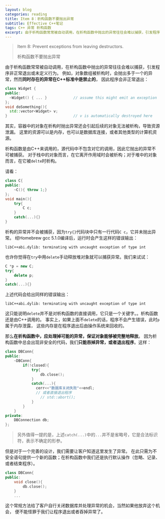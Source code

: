 ```yaml
---
layout: blog
categories: reading
title: Item 8：析构函数不要抛出异常
subtitle: Effective C++笔记
tags: C++ 异常 析构函数
excerpt: 由于析构函数常常被自动调用，在析构函数中抛出的异常往往会难以捕获，引发程序非正常退出或未定义行为。
---
```


> Item 8: Prevent exceptions from leaving destructors.
>
> 析构函数不要抛出异常

由于析构函数常常被自动调用，在析构函数中抛出的异常往往会难以捕获，引发程序非正常退出或未定义行为。
例如，对象数组被析构时，会抛出多于一个的异常，然而**同时存在的异常在C++标准中是禁止的**，
因此程序会非正常退出：

```cpp
class Widget {
public:
  ~Widget() { ... }            // assume this might emit an exception
};
void doSomething(){
  std::vector<Widget> v;
}                              // v is automatically destroyed here
```

其实，容器中的对象在析构时抛出异常还会引起后续的对象无法被析构，导致资源泄漏。
这里的资源可以是内存，也可以是数据库连接，或者其他类型的计算机资源。

析构函数是由C++来调用的，源代码中不包含对它的调用，因此它抛出的异常不可被捕获。
对于栈中的对象而言，在它离开作用域时会被析构；对于堆中的对象而言，在它被`delte`时析构。

<!--more-->

请看：

```cpp
class C{
public:
    ~C(){ throw 1;}
};
void main(){
    try{
        C c;
    }
    catch(...){}
}
```

析构的异常并不会被捕获，因为`try{}`代码块中只有一行代码`C c`，它并未抛出异常。
经Homebrew gcc 5.1.0编译后，运行时会产生这样的错误输出：

```
libC++abi.dylib: terminating with uncaught exception of type int
```

也许你觉得在`try`中用`delete`手动释放堆对象就可以捕获异常。我们来试试：

```cpp
C *p = new C;
try{
    delete p;
}
catch(...){}
```

上述代码会给出同样的错误输出：

```
libC++abi.dylib: terminating with uncaught exception of type int
```

这只能说明`delete`并不是对析构函数的直接调用，它只是一个关键字。。析构函数还是由C++调用的。
事实上，如果上面不`delete`的话，程序不会产生错误，此时`p`属于内存泄露，
这些内存是在程序退出后由操作系统来回收的。

那么**在析构函数中，应处理掉可能的异常，保证对象能够被完整地释放**。
因为析构函数中总会出现非安全的代码，我们**只能吞掉异常，或者退出程序**。这样：

```cpp
class DBConn{
public:
	~DBConn{
		if(!closed){
			try{
				db.close();
			}
			catch(...){
			  cerr<<"数据库关闭失败"<<endl;
			  // 或者直接退出程序
				// std::abort();
			}
		}
	}
private:
	DBConnection db;
};
```

> 另外值得一提的是，上述`catch(...)`中的`...`并不是省略号，它是合法标识符，表示不确定的形参。

但是对于一个完善的设计，我们需要让客户知道这里发生了异常。
在此只需为不安全语句提供一个新的函数；在析构函数中我们还是执行默认操作（忽略、记录、或者结束程序）。

```cpp
class DBConn{
public:
	void close(){
		db.close();
	}
	...
```

这个常规方法给了客户自行关闭数据库并处理异常的机会，当然如果他放弃这个机会，
便不能怪罪于我们让程序退出或者吞掉异常了。
